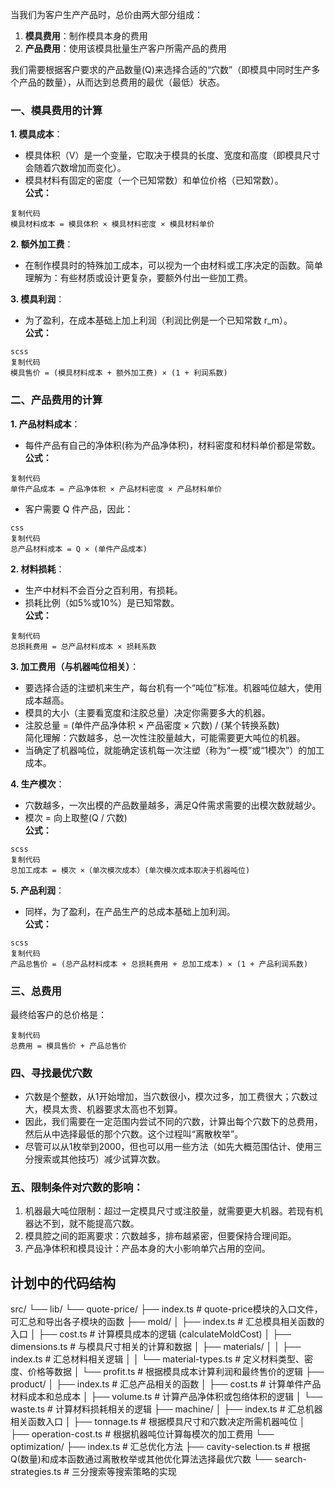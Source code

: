 当我们为客户生产产品时，总价由两大部分组成：

1. **模具费用**：制作模具本身的费用
2. **产品费用**：使用该模具批量生产客户所需产品的费用

我们需要根据客户要求的产品数量(Q)来选择合适的“穴数”（即模具中同时生产多个产品的数量），从而达到总费用的最优（最低）状态。

### 一、模具费用的计算

**1. 模具成本**：

* 模具体积（V）是一个变量，它取决于模具的长度、宽度和高度（即模具尺寸会随着穴数增加而变化）。
* 模具材料有固定的密度（一个已知常数）和单位价格（已知常数）。\
  **公式：**

```
复制代码
模具材料成本 = 模具体积 × 模具材料密度 × 模具材料单价
```

**2. 额外加工费**：

* 在制作模具时的特殊加工成本，可以视为一个由材料或工序决定的函数。简单理解为：有些材质或设计更复杂，要额外付出一些加工费。

**3. 模具利润**：

* 为了盈利，在成本基础上加上利润（利润比例是一个已知常数 r\_m）。\
  **公式：**

```
scss
复制代码
模具售价 = (模具材料成本 + 额外加工费) × (1 + 利润系数)
```

### 二、产品费用的计算

**1. 产品材料成本**：

* 每件产品有自己的净体积(称为产品净体积)，材料密度和材料单价都是常数。\
  **公式：**

```
复制代码
单件产品成本 = 产品净体积 × 产品材料密度 × 产品材料单价
```

* 客户需要 Q 件产品，因此：

```
css
复制代码
总产品材料成本 = Q × (单件产品成本)
```

**2. 材料损耗**：

* 生产中材料不会百分之百利用，有损耗。
* 损耗比例（如5%或10%）是已知常数。\
  **公式：**

```
复制代码
总损耗费用 = 总产品材料成本 × 损耗系数
```

**3. 加工费用（与机器吨位相关）**：

* 要选择合适的注塑机来生产，每台机有一个“吨位”标准。机器吨位越大，使用成本越高。
* 模具的大小（主要看宽度和注胶总量）决定你需要多大的机器。
* 注胶总量 = (单件产品净体积 × 产品密度 × 穴数) / (某个转换系数)\
  简化理解：穴数越多，总一次性注胶量越大，可能需要更大吨位的机器。
* 当确定了机器吨位，就能确定该机每一次注塑（称为“一模”或“1模次”）的加工成本。

**4. 生产模次**：

* 穴数越多，一次出模的产品数量越多，满足Q件需求需要的出模次数就越少。
* 模次 = 向上取整(Q / 穴数)\
  **公式：**

```
scss
复制代码
总加工成本 = 模次 ×（单次模次成本）(单次模次成本取决于机器吨位)
```

**5. 产品利润**：

* 同样，为了盈利，在产品生产的总成本基础上加利润。\
  **公式：**

```
scss
复制代码
产品总售价 = (总产品材料成本 + 总损耗费用 + 总加工成本) × (1 + 产品利润系数)
```

### 三、总费用

最终给客户的总价格是：

```
复制代码
总费用 = 模具售价 + 产品总售价
```

### 四、寻找最优穴数

* 穴数是个整数，从1开始增加，当穴数很小，模次过多，加工费很大；穴数过大，模具太贵、机器要求太高也不划算。
* 因此，我们需要在一定范围内尝试不同的穴数，计算出每个穴数下的总费用，然后从中选择最低的那个穴数。这个过程叫“离散枚举”。
* 尽管可以从1枚举到2000，但也可以用一些方法（如先大概范围估计、使用三分搜索或其他技巧）减少试算次数。

### 五、限制条件对穴数的影响：

1. 机器最大吨位限制：超过一定模具尺寸或注胶量，就需要更大机器。若现有机器达不到，就不能提高穴数。
2. 模具腔之间的距离要求：穴数越多，排布越紧密，但要保持合理间距。
3. 产品净体积和模具设计：产品本身的大小影响单穴占用的空间。

## 计划中的代码结构

src/
└── lib/
    └── quote-price/
        ├── index.ts                  # quote-price模块的入口文件，可汇总和导出各子模块的函数
        ├── mold/
        │   ├── index.ts              # 汇总模具相关函数的入口
        │   ├── cost.ts               # 计算模具成本的逻辑 (calculateMoldCost)
        │   ├── dimensions.ts         # 与模具尺寸相关的计算和数据
        │   ├── materials/
        │   │   ├── index.ts          # 汇总材料相关逻辑
        │   │   └── material-types.ts # 定义材料类型、密度、价格等数据
        │   └── profit.ts             # 根据模具成本计算利润和最终售价的逻辑
        ├── product/
        │   ├── index.ts              # 汇总产品相关的函数
        │   ├── cost.ts               # 计算单件产品材料成本和总成本
        │   ├── volume.ts             # 计算产品净体积或包络体积的逻辑
        │   └── waste.ts              # 计算材料损耗相关的逻辑
        ├── machine/
        │   ├── index.ts              # 汇总机器相关函数入口
        │   ├── tonnage.ts            # 根据模具尺寸和穴数决定所需机器吨位
        │   ├── operation-cost.ts     # 根据机器吨位计算每模次的加工费用
        └── optimization/
            ├── index.ts              # 汇总优化方法
            ├── cavity-selection.ts   # 根据Q(数量)和成本函数通过离散枚举或其他优化算法选择最优穴数
            └── search-strategies.ts  # 三分搜索等搜索策略的实现
